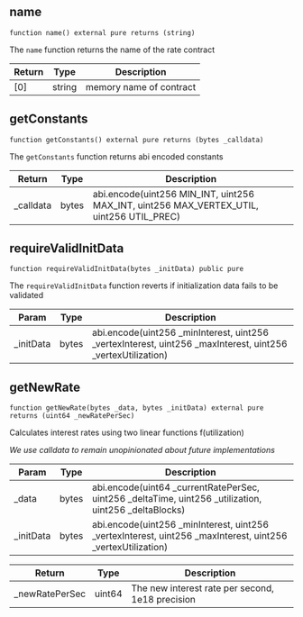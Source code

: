 

## name

```solidity
function name() external pure returns (string)
```

The ```name``` function returns the name of the rate contract

| Return | Type | Description |
| ---- | ---- | ----------- |
| [0] | string | memory name of contract |

## getConstants

```solidity
function getConstants() external pure returns (bytes _calldata)
```

The ```getConstants``` function returns abi encoded constants

| Return | Type | Description |
| ---- | ---- | ----------- |
| _calldata | bytes | abi.encode(uint256 MIN_INT, uint256 MAX_INT, uint256 MAX_VERTEX_UTIL, uint256 UTIL_PREC) |

## requireValidInitData

```solidity
function requireValidInitData(bytes _initData) public pure
```

The ```requireValidInitData``` function reverts if initialization data fails to be validated

| Param | Type | Description |
| ---- | ---- | ----------- |
| _initData | bytes | abi.encode(uint256 _minInterest, uint256 _vertexInterest, uint256 _maxInterest, uint256 _vertexUtilization) |

## getNewRate

```solidity
function getNewRate(bytes _data, bytes _initData) external pure returns (uint64 _newRatePerSec)
```

Calculates interest rates using two linear functions f(utilization)

_We use calldata to remain unopinionated about future implementations_

| Param | Type | Description |
| ---- | ---- | ----------- |
| _data | bytes | abi.encode(uint64 _currentRatePerSec, uint256 _deltaTime, uint256 _utilization, uint256 _deltaBlocks) |
| _initData | bytes | abi.encode(uint256 _minInterest, uint256 _vertexInterest, uint256 _maxInterest, uint256 _vertexUtilization) |

| Return | Type | Description |
| ---- | ---- | ----------- |
| _newRatePerSec | uint64 | The new interest rate per second, 1e18 precision |

